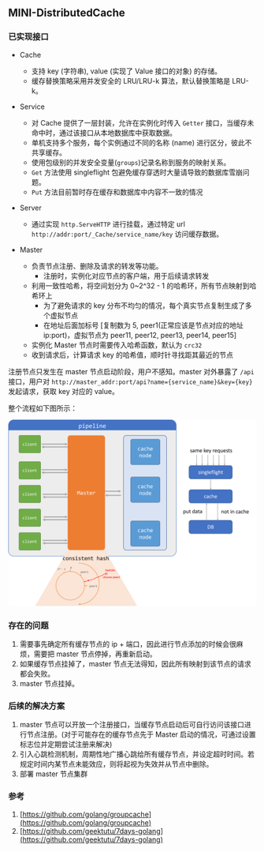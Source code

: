 ## MINI-DistributedCache

### 已实现接口
-   Cache 
    -   支持 key (字符串), value (实现了 Value 接口的对象) 的存储。
    -   缓存替换策略采用并发安全的 LRU/LRU-k 算法，默认替换策略是 LRU-k。

-   Service 
    -   对 Cache 提供了一层封装，允许在实例化时传入 `Getter` 接口，当缓存未命中时，通过该接口从本地数据库中获取数据。
    -   单机支持多个服务，每个实例通过不同的名称 (name) 进行区分，彼此不共享缓存。
    -   使用包级别的并发安全变量(`groups`)记录名称到服务的映射关系。
    -   `Get` 方法使用 singleflight 包避免缓存穿透时大量请导致的数据库雪崩问题。
    -   `Put` 方法目前暂时存在缓存和数据库中内容不一致的情况 

-   Server 
    -   通过实现 `http.ServeHTTP` 进行挂载，通过特定 url `http://addr:port/_Cache/service_name/key` 访问缓存数据。

-   Master 
    -   负责节点注册、删除及请求的转发等功能。
        -   注册时，实例化对应节点的客户端，用于后续请求转发
    -   利用一致性哈希，将空间划分为 0~2^32 - 1 的哈希环，所有节点映射到哈希环上
        -   为了避免请求的 key 分布不均匀的情况，每个真实节点复制生成了多个虚拟节点
        -   在地址后面加标号 [复制数为 5, peer1(正常应该是节点对应的地址 ip:port)，虚拟节点为 peer11, peer12, peer13, peer14, peer15]
    -   实例化 Master 节点时需要传入哈希函数，默认为 `crc32`
    -   收到请求后，计算请求 key 的哈希值，顺时针寻找距其最近的节点

注册节点只发生在 master 节点启动阶段，用户不感知。master 对外暴露了 `/api` 接口，用户对 `http://master_addr:port/api?name={service_name}&key={key}` 发起请求，获取 key 对应的 value。

整个流程如下图所示：

![](./figures/pipeline.png)

### 存在的问题

1. 需要事先确定所有缓存节点的 ip + 端口，因此进行节点添加的时候会很麻烦，需要把 master 节点停掉，再重新启动。
2. 如果缓存节点挂掉了，master 节点无法得知，因此所有映射到该节点的请求都会失败。
3. master 节点挂掉。

### 后续的解决方案

1. master 节点可以开放一个注册接口，当缓存节点启动后可自行访问该接口进行节点注册。(对于可能存在的缓存节点先于 Master 启动的情况，可通过设置标志位并定期尝试注册来解决)
2. 引入心跳检测机制，周期性地广播心跳给所有缓存节点，并设定超时时间。若规定时间内某节点未能效应，则将起视为失效并从节点中删除。
3. 部署 master 节点集群

### 参考

1. [https://github.com/golang/groupcache](https://github.com/golang/groupcache)
2. [https://github.com/geektutu/7days-golang](https://github.com/geektutu/7days-golang)